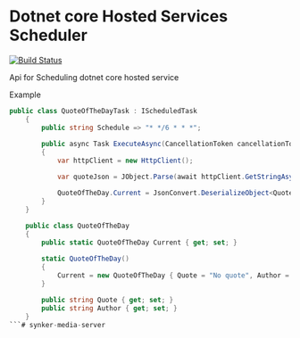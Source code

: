 # Dotnet core Hosted Services Scheduler

[![Build Status](https://travis-ci.org/Fazzani/hosted-services-scheduler.svg?branch=master)](https://travis-ci.org/Fazzani/hosted-services-scheduler)

Api for Scheduling dotnet core hosted service 

Example

```csharp
public class QuoteOfTheDayTask : IScheduledTask
    {
        public string Schedule => "* */6 * * *";
        
        public async Task ExecuteAsync(CancellationToken cancellationToken)
        {
            var httpClient = new HttpClient();

            var quoteJson = JObject.Parse(await httpClient.GetStringAsync("http://quotes.rest/qod.json"));

            QuoteOfTheDay.Current = JsonConvert.DeserializeObject<QuoteOfTheDay>(quoteJson["contents"]["quotes"][0].ToString());
        }
    }
    
    public class QuoteOfTheDay
    {	
        public static QuoteOfTheDay Current { get; set; }

        static QuoteOfTheDay()
        {
            Current = new QuoteOfTheDay { Quote = "No quote", Author = "Maarten" };
        }
        
        public string Quote { get; set; }
        public string Author { get; set; }
    }
```#   s y n k e r - m e d i a - s e r v e r  
 